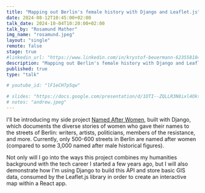 ```yaml
---
title: "Mapping out Berlin's female history with Django and Leaflet.js"
date: 2024-08-12T10:45:00+02:00
talk_date: 2024-10-04T10:20:00+02:00
talk_by: "Rosamund Mather"
img_name: "rosamund.jpeg"
layout: "single"
remote: false
stage: true
#linkedin_url: "https://www.linkedin.com/in/krystof-beuermann-623558184/"
description: "Mapping out Berlin's female history with Django and Leaflet.js"
published: true
type: "talk"

# youtube_id: "lF1eCH7p5qw"

# slides: "https://docs.google.com/presentation/d/1OTI--ZQLLR3N8ixl4OktEwbXfiau_0BNXicl_3j5uYc/edit?usp=sharing"
# notes: "andrew.jpeg"
---
```


I'll be introducing my side project [Named After Women](https://named-after-women.berlin/), built with Django, which documents the diverse stories of women who gave their names to the streets of Berlin: writers, artists, politicians, members of the resistance, and more. Currently, only 500-600 streets in Berlin are named after women (compared to some 3,000 named after male historical figures).

Not only will I go into the ways this project combines my humanities background with the tech career I started a few years ago, but I will also demonstrate how I'm using Django to build this API and store basic GIS data, consumed by the Leaflet.js library in order to create an interactive map within a React app.

